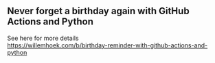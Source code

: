 
## Never forget a birthday again with GitHub Actions and Python

See here for more details  
<https://willemhoek.com/b/birthday-reminder-with-github-actions-and-python>


